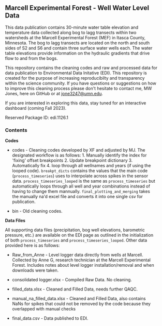 ## Marcell Experimental Forest - Well Water Level Data

This data publication contains 30-minute water table elevation and temperature data collected along bog to lagg transects within two watersheds at the Marcell Experimental Forest (MEF) in Itasca County, Minnesota. The bog to lagg transects are located on the north and south sides of S2 and S6 and contain
three surface water wells each. The water table elevations provide information on the hydraulic gradients that drive flow to and from the bogs.

This repository contains the cleaning codes and raw and processed data for data publication to Environmental Data Initative (EDI). This repository is created for the purpose of increasing reproducibilty and transparency within the science community. If you have questions or suggestions on how to improve this cleaning process please don't hesitate to contact me, MW Jones, here on GitHub or at jone3247@umn.edu. 

If you are interested in exploring this data, stay tuned for an interactive dashboard (coming Fall 2023). 

Reserved Package ID: edi.1126.1

### Contents

**Codes**

- codes - Cleaning codes developed by XF and adjusted by MJ. The designated workflow is as follows:  1. Manually identify the index for 'fixing' offset breakpoints 2. Update breakpoint dictionary 3. Automatically fix 4. loop through all wellnames and years (if using the looped code). `breakpt_dicts` contains the values that the main code (`process_timeseries`) uses to interpolate across spikes in the sensor data. `process_timeseries_looped` is the same as `process_timeseries` but automatically loops through all well and year combinations instead of having to change them mannually. `final_plotting_and_merging` takes the manually na'd excel file and converts it into one single csv for publication. 

- bin - Old cleaning codes. 

**Data Files**

All supporting data files (precipitation, bog well elevations, barometric pressure, etc.) are available on the EDI page as outlined in the initialization of both `process_timeseries` and `process_timeseries_looped`. Other data provided here is as follows:

- Raw_from_Anne - Level logger data directly from wells at Marcell. Collected by Anne G, research technician at the Marcell Experimental Forest. Includes notes about level logger installation/removal and when downloads were taken. 

- consolidated logger.xlsx - Compiled Raw Data. No cleaning.

- filled_data.xlsx - Cleaned and Filled Data, needs further QAQC. 

- manual_na_filled_data.xlsx - Cleaned and Filled Data, also contains NaNs for spikes that could not be removed by the code because they overlapped with manual checks

- final_data.csv - Data published to EDI. 
